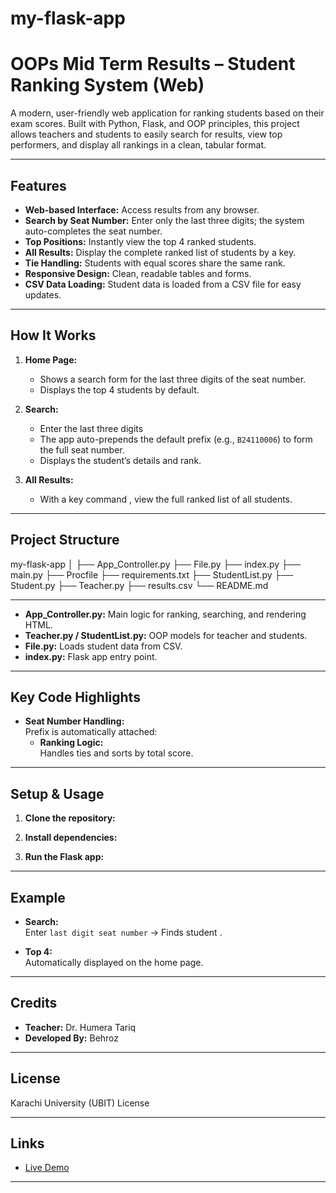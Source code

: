 # my-flask-app
# OOPs Mid Term Results – Student Ranking System (Web)

A modern, user-friendly web application for ranking students based on their exam scores. Built with Python, Flask, and OOP principles, this project allows teachers and students to easily search for results, view top performers, and display all rankings in a clean, tabular format.

---

## Features

- **Web-based Interface:** Access results from any browser.
- **Search by Seat Number:** Enter only the last three digits; the system auto-completes the seat number.
- **Top Positions:** Instantly view the top 4 ranked students.
- **All Results:** Display the complete ranked list of students by a key.
- **Tie Handling:** Students with equal scores share the same rank.
- **Responsive Design:** Clean, readable tables and forms.
- **CSV Data Loading:** Student data is loaded from a CSV file for easy updates.

---

## How It Works

1. **Home Page:**  
   - Shows a search form for the last three digits of the seat number.
   - Displays the top 4 students by default.

2. **Search:**  
   - Enter the last three digits 
   - The app auto-prepends the default prefix (e.g., `B24110006`) to form the full seat number.
   - Displays the student’s details and rank.

3. **All Results:**  
   - With a key command , view the full ranked list of all students.

---

## Project Structure
my-flask-app
│
├── App_Controller.py
├── File.py
├── index.py
├── main.py
├── Procfile
├── requirements.txt
├── StudentList.py
├── Student.py
├── Teacher.py
├── results.csv
└── README.md

---

- **App_Controller.py:** Main logic for ranking, searching, and rendering HTML.
- **Teacher.py / StudentList.py:** OOP models for teacher and students.
- **File.py:** Loads student data from CSV.
- **index.py:** Flask app entry point.

---

## Key Code Highlights

- **Seat Number Handling:**  
  Prefix is automatically attached:
  - **Ranking Logic:**  
  Handles ties and sorts by total score.

---

## Setup & Usage

1. **Clone the repository:**

2. **Install dependencies:**

3. **Run the Flask app:**

---

## Example

- **Search:**  
  Enter `last digit seat number` → Finds student .

- **Top 4:**  
  Automatically displayed on the home page.

---

## Credits

- **Teacher:** Dr. Humera Tariq
- **Developed By:** Behroz

---

## License

Karachi University (UBIT) License

---

## Links

- [Live Demo](  )

---
